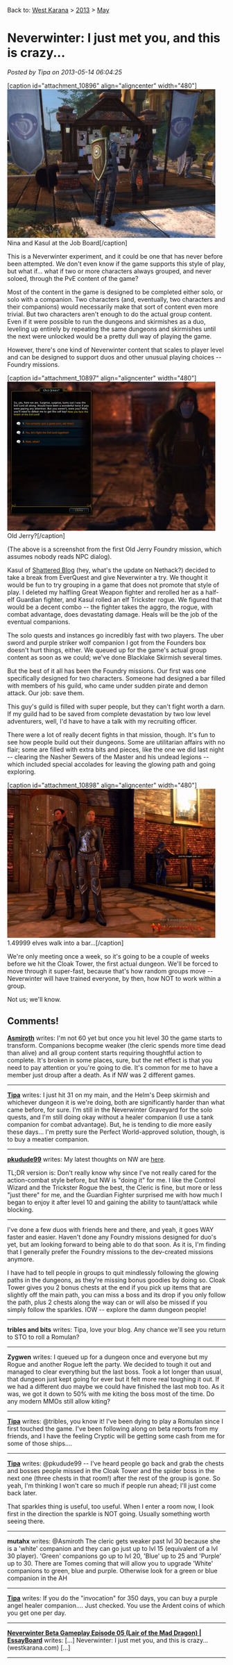 Back to: [West Karana](/posts/westkarana.md) > [2013](/posts/2013/westkarana.md) > [May](./westkarana.md)
# Neverwinter: I just met you, and this is crazy...

*Posted by Tipa on 2013-05-14 06:04:25*

[caption id="attachment\_10896" align="aligncenter" width="480"][![Nina and Kasul at the Job Board](../../../uploads/2013/05/GameClient-2013-05-13-23-24-23-16-480x342.jpg)](../../../uploads/2013/05/GameClient-2013-05-13-23-24-23-16.jpg) Nina and Kasul at the Job Board[/caption]

This is a Neverwinter experiment, and it could be one that has never before been attempted. We don't even know if the game supports this style of play, but what if... what if two or more characters always grouped, and never soloed, through the PvE content of the game?

Most of the content in the game is designed to be completed either solo, or solo with a companion. Two characters (and, eventually, two characters and their companions) would necessarily make that sort of content even more trivial. But two characters aren't enough to do the actual group content. Even if it were possible to run the dungeons and skirmishes as a duo, leveling up entirely by repeating the same dungeons and skirmishes until the next were unlocked would be a pretty dull way of playing the game.

However, there's one kind of Neverwinter content that scales to player level and can be designed to support duos and other unusual playing choices -- Foundry missions.

[caption id="attachment\_10897" align="aligncenter" width="480"][![Old Jerry?](../../../uploads/2013/05/GameClient-2013-05-12-16-11-48-62-480x343.jpg)](../../../uploads/2013/05/GameClient-2013-05-12-16-11-48-62.jpg) Old Jerry?[/caption]

(The above is a screenshot from the first Old Jerry Foundry mission, which assumes nobody reads NPC dialog).

Kasul of [Shattered Blog](http://shatteredblog.wordpress.com/) (hey, what's the update on Nethack?) decided to take a break from EverQuest and give Neverwinter a try. We thought it would be fun to try grouping in a game that does not promote that style of play. I deleted my halfling Great Weapon fighter and rerolled her as a half-elf Guardian fighter, and Kasul rolled an elf Trickster rogue. We figured that would be a decent combo -- the fighter takes the aggro, the rogue, with combat advantage, does devastating damage. Heals will be the job of the eventual companions.

The solo quests and instances go incredibly fast with two players. The uber sword and purple striker wolf companion I got from the Founders box doesn't hurt things, either. We queued up for the game's actual group content as soon as we could; we've done Blacklake Skirmish several times.

But the best of it all has been the Foundry missions. Our first was one specifically designed for two characters. Someone had designed a bar filled with members of his guild, who came under sudden pirate and demon attack. Our job: save them.

This guy's guild is filled with super people, but they can't fight worth a darn. If my guild had to be saved from complete devastation by two low level adventurers, well, I'd have to have a talk with my recruiting officer.

There were a lot of really decent fights in that mission, though. It's fun to see how people build out their dungeons. Some are utilitarian affairs with no flair; some are filled with extra bits and pieces, like the one we did last night -- clearing the Nasher Sewers of the Master and his undead legions -- which included special accolades for leaving the glowing path and going exploring.

[caption id="attachment\_10898" align="aligncenter" width="480"][![1.49999 elves walk into a bar...](../../../uploads/2013/05/GameClient-2013-05-11-23-17-51-08-480x343.jpg)](../../../uploads/2013/05/GameClient-2013-05-11-23-17-51-08.jpg) 1.49999 elves walk into a bar...[/caption]

We're only meeting once a week, so it's going to be a couple of weeks before we hit the Cloak Tower, the first actual dungeon. We'll be forced to move through it super-fast, because that's how random groups move -- Neverwinter will have trained everyone, by then, how NOT to work within a group.

Not us; we'll know.

## Comments!

**[Asmiroth](http://www.marcleoseguin.com)** writes: I'm not 60 yet but once you hit level 30 the game starts to transform. Companions becopme weaker (the cleric spends more time dead than alive) and all group content starts requiring thoughtful action to complete. It's broken in some places, sure, but the net effect is that you need to pay attention or you're going to die. It's common for me to have a member just droup after a death. As if NW was 2 different games.

---

**[Tipa](https://chasingdings.com)** writes: I just hit 31 on my main, and the Helm's Deep skirmish and whichever dungeon it is we're doing, both are significantly harder than what came before, for sure. I'm still in the Neverwinter Graveyard for the solo quests, and I'm still doing okay without a healer companion (I use a tank companion for combat advantage). But, he is tending to die more easily these days... I'm pretty sure the Perfect World-approved solution, though, is to buy a meatier companion.

---

**[pkudude99](http://nomadicgamers.com)** writes: My latest thoughts on NW are [here](http://nomadicgamers.com/2013/05/13/quoth-the-raven-nevermore-or-neverwinter-whatever/).

TL;DR version is: Don't really know why since I've not really cared for the action-combat style before, but NW is "doing it" for me. I like the Control Wizard and the Trickster Rogue the best, the Cleric is fine, but more or less "just there" for me, and the Guardian Fighter surprised me with how much I began to enjoy it after level 10 and gaining the ability to taunt/attack while blocking.

***

I've done a few duos with friends here and there, and yeah, it goes WAY faster and easier. Haven't done any Foundry missions designed for duo's yet, but am looking forward to being able to do that soon. As it is, I'm finding that I generally prefer the Foundry missions to the dev-created missions anymore. 

I have had to tell people in groups to quit mindlessly following the glowing paths in the dungeons, as they're missing bonus goodies by doing so. Cloak Tower gives you 2 bonus chests at the end if you pick up items that are slightly off the main path, you can miss a boss and its drop if you only follow the path, plus 2 chests along the way can or will also be missed if you simply follow the sparkles. IOW -- explore the damn dungeon people!

---

**tribles and bits** writes: Tipa, love your blog. Any chance we'll see you return to STO to roll a Romulan?

---

**Zygwen** writes: I queued up for a dungeon once and everyone but my Rogue and another Rogue left the party. We decided to tough it out and managed to clear everything but the last boss. Took a lot longer than usual, that dungeon just kept going for ever but it felt more real toughing it out. If we had a different duo maybe we could have finished the last mob too. As it was, we got it down to 50% with me kiting the boss most of the time. Do any modern MMOs still allow kiting?

---

**[Tipa](https://chasingdings.com)** writes: @tribles, you know it! I've been dying to play a Romulan since I first touched the game. I've been following along on beta reports from my friends, and I have the feeling Cryptic will be getting some cash from me for some of those ships....

---

**[Tipa](https://chasingdings.com)** writes: @pkudude99 -- I've heard people go back and grab the chests and bosses people missed in the Cloak Tower and the spider boss in the next one (three chests in that room!) after the rest of the group is gone. So yeah, I'm thinking I won't care so much if people run ahead; I'll just come back later.

That sparkles thing is useful, too useful. When I enter a room now, I look first in the direction the sparkle is NOT going. Usually something worth seeing there.

---

**mutahx** writes: @Asmiroth The cleric gets weaker past lvl 30 because she is a 'white' companion and they can go just up to lvl 15 (equivalent of a lvl 30 player). 'Green' companions go up to lvl 20, 'Blue' up to 25 and 'Purple' up to 30. There are Tomes coming that will allow you to upgrade 'White' companions to green, blue and purple. Otherwise look for a green or blue companion in the AH

---

**[Tipa](https://chasingdings.com)** writes: If you do the "invocation" for 350 days, you can buy a purple angel healer companion.... Just checked. You use the Ardent coins of which you get one per day.

---

**[Neverwinter Beta Gameplay Episode 05 (Lair of the Mad Dragon) | EssayBoard](http://essayboard.com/2013/05/17/neverwinter-beta-gameplay-episode-05-lair-of-the-mad-dragon/)** writes: [...] Neverwinter: I just met you, and this is crazy… (westkarana.com) [...]

---

